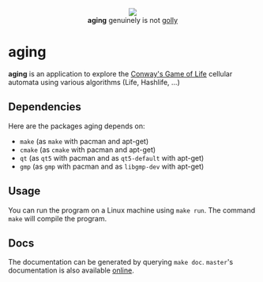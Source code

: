 <div align="center">
    <img src="https://cdn.discordapp.com/attachments/414542714365935626/692050409493102642/aging.png" />
   <br /> <b>aging</b> genuinely is not <a href="https://sourceforge.net/projects/golly/">golly</a>
</div>

# aging

**aging** is an application to explore the [Conway's Game of Life](https://en.wikipedia.org/wiki/Conway%27s_Game_of_Life) cellular automata using various algorithms (Life, Hashlife, ...)

## Dependencies

Here are the packages aging depends on:

 - `make` (as `make` with pacman and apt-get)
 - `cmake` (as `cmake` with pacman and apt-get)
 - `qt` (as `qt5` with pacman and as `qt5-default` with apt-get)
 - `gmp` (as `gmp` with pacman and as `libgmp-dev` with apt-get)

## Usage

You can run the program on a Linux machine using `make run`.
The command `make` will compile the program.

## Docs

The documentation can be generated by querying `make doc`. `master`'s documentation is also available [online](http://93.7.113.241/aging/index.html).
